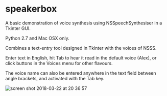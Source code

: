 # speakerbox
A basic demonstration of voice synthesis using NSSpeechSynthesiser in a Tkinter GUI.

Python 2.7 and Mac OSX only.

Combines a text-entry tool designed in Tkinter with the voices of NSSS. 

Enter text in English, hit Tab to hear it read in the default voice (Alex), or click buttons in the Voices menu for other flavours.

The voice name can also be entered anywhere in the text field between angle brackets, and activated with the Tab key.

![screen shot 2018-03-22 at 20 36 57](https://user-images.githubusercontent.com/33779929/37762628-f8b09548-2e10-11e8-9db9-c0fb590939c0.png)
